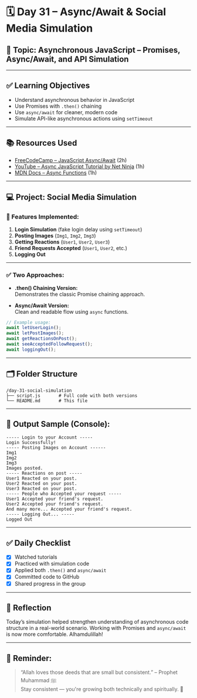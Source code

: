 
# 🗓 Day 31 – Async/Await & Social Media Simulation

## 📌 Topic: Asynchronous JavaScript – Promises, Async/Await, and API Simulation

---

## ✅ Learning Objectives

- Understand asynchronous behavior in JavaScript
- Use Promises with `.then()` chaining
- Use `async/await` for cleaner, modern code
- Simulate API-like asynchronous actions using `setTimeout`

---

## 📚 Resources Used

- [FreeCodeCamp – JavaScript Async/Await](https://www.freecodecamp.org/learn/javascript-algorithms-and-data-structures/#es6) (2h)
- [YouTube – Async JavaScript Tutorial by Net Ninja](https://www.youtube.com/watch?v=PoRJizFvM7s) (1h)
- [MDN Docs – Async Functions](https://developer.mozilla.org/en-US/docs/Web/JavaScript/Reference/Statements/async_function) (1h)

---

## 💻 Project: Social Media Simulation

### 🧠 Features Implemented:

1. **Login Simulation** (fake login delay using `setTimeout`)
2. **Posting Images** (`Img1`, `Img2`, `Img3`)
3. **Getting Reactions** (`User1`, `User2`, `User3`)
4. **Friend Requests Accepted** (`User1`, `User2`, etc.)
5. **Logging Out**

---

### ✅ Two Approaches:

- **.then() Chaining Version:**  
  Demonstrates the classic Promise chaining approach.

- **Async/Await Version:**  
  Clean and readable flow using `async` functions.

```js
// Example usage:
await letUserLogin();
await letPostImages();
await getReactionsOnPost();
await seeAcceptedFollowRequest();
await loggingOut();
```

---

## 🗂 Folder Structure

```
/day-31-social-simulation
├── script.js       # Full code with both versions
└── README.md       # This file
```

---

## 📸 Output Sample (Console):

```
----- Login to your Account -----
Login Successfully!
----- Posting Images on Account ------
Img1
Img2
Img3
Images posted.
----- Reactions on post -----
User1 Reacted on your post.
User2 Reacted on your post.
User3 Reacted on your post.
----- People who Accepted your request -----
User1 Accepted your friend's request.
User2 Accepted your friend's request.
And many more... Accepted your friend's request.
----- Logging Out... -----
Logged Out
```

---

## ✅ Daily Checklist

- [x] Watched tutorials
- [x] Practiced with simulation code
- [x] Applied both `.then()` and `async/await`
- [x] Committed code to GitHub
- [x] Shared progress in the group

---

## 📌 Reflection

Today’s simulation helped strengthen understanding of asynchronous code structure in a real-world scenario. Working with Promises and `async/await` is now more comfortable. Alhamdulillah!

---

## 🤲 Reminder:

> “Allah loves those deeds that are small but consistent.” – Prophet Muhammad ﷺ  
Stay consistent — you're growing both technically and spiritually. 🌱
